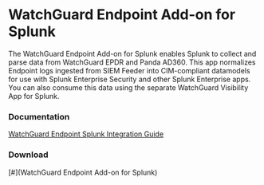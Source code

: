 # WatchGuard Endpoint Add-on for Splunk

The WatchGuard Endpoint Add-on for Splunk enables Splunk to collect and parse data from
WatchGuard EPDR and Panda AD360. This app normalizes Endpoint logs ingested from SIEM Feeder
into CIM-compliant datamodels for use with Splunk Enterprise Security and other Splunk Enterprise
apps. You can also consume this data using the separate WatchGuard Visibility App for Splunk.

### Documentation
[WatchGuard Endpoint Splunk Integration Guide](https://www.watchguard.com/help/docs/help-center/en-US/Content/Integration-Guides/General/splunk_integration_V2.html)

### Download
[#](WatchGuard Endpoint Add-on for Splunk)